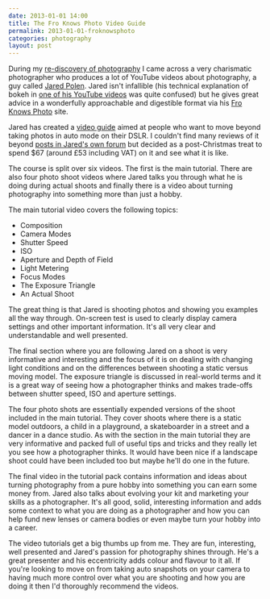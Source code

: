 ```yaml
---
date: 2013-01-01 14:00
title: The Fro Knows Photo Video Guide
permalink: 2013-01-01-froknowsphoto
categories: photography
layout: post
---
```


During my [re-discovery of photography](http://swwritings.com/post/2013-01-01-snappy-new-year/) I came across a very charismatic photographer who produces a lot of YouTube videos about photography, a guy called [Jared Polen](http://jaredpolin.com). Jared isn't infallible (his technical explanation of bokeh in [one of his YouTube videos](http://www.youtube.com/watch?v=9C8aD66nGL8) was quite confused) but he gives great advice in a wonderfully approachable and digestible format via his [Fro Knows Photo](http://froknowsphoto.com) site.

Jared has created a [video guide](http://froknowsphoto.com/fro-video-guide/) aimed at people who want to move beyond taking photos in auto mode on their DSLR. I couldn't find many reviews of it beyond [posts in Jared's own forum](http://froknowsphoto.com/forums/viewtopic.php?f=145&t=187673) but decided as a post-Christmas treat to spend $67 (around £53 including VAT) on it and see what it is like.

The course is split over six videos. The first is the main tutorial. There are also four photo shoot videos where Jared talks you through what he is doing during actual shoots and finally there is a video about turning photography into something more than just a hobby.

The main tutorial video covers the following topics:

* Composition
* Camera Modes
* Shutter Speed
* ISO
* Aperture and Depth of Field
* Light Metering
* Focus Modes
* The Exposure Triangle
* An Actual Shoot

The great thing is that Jared is shooting photos and showing you examples all the way through. On-screen test is used to clearly display camera settings and other important information. It's all very clear and understandable and well presented.

The final section where you are following Jared on a shoot is very informative and interesting and the focus of it is on dealing with changing light conditions and on the differences between shooting a static versus moving model. The exposure triangle is discussed in real-world terms and it is a great way of seeing how a photographer thinks and makes trade-offs between shutter speed, ISO and aperture settings.

The four photo shots are essentially expended versions of the shoot included in the main tutorial. They cover shoots where there is a static model outdoors, a child in a playground, a skateboarder in a street and a dancer in a dance studio. As with the section in the main tutorial they are very informative and packed full of useful tips and tricks and they really let you see how a photographer thinks. It would have been nice if a landscape shoot could have been included too but maybe he'll do one in the future.

The final video in the tutorial pack contains information and ideas about turning photography from a pure hobby into something you can earn some money from. Jared also talks about evolving your kit and marketing your skills as a photographer. It's all good, solid, interesting information and adds some context to what you are doing as a photographer and how you can help fund new lenses or camera bodies or even maybe turn your hobby into a career.

The video tutorials get a big thumbs up from me. They are fun, interesting, well presented and Jared's passion for photography shines through. He's a great presenter and his eccentricity adds colour and flavour to it all. If you're looking to move on from taking auto snapshots on your camera to having much more control over what you are shooting and how you are doing it then I'd thoroughly recommend the videos.
